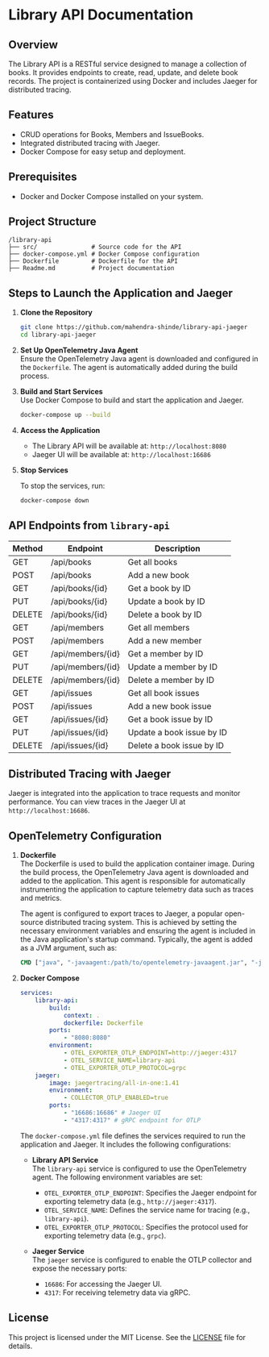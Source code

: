 # Library API Documentation

## Overview
The Library API is a RESTful service designed to manage a collection of books. It provides endpoints to create, read, update, and delete book records. The project is containerized using Docker and includes Jaeger for distributed tracing.

## Features
- CRUD operations for Books, Members and IssueBooks.
- Integrated distributed tracing with Jaeger.
- Docker Compose for easy setup and deployment.

## Prerequisites
- Docker and Docker Compose installed on your system.

## Project Structure
```
/library-api
├── src/               # Source code for the API
├── docker-compose.yml # Docker Compose configuration
├── Dockerfile         # Dockerfile for the API
├── Readme.md          # Project documentation
```

## Steps to Launch the Application and Jaeger

1. **Clone the Repository**  

    ```bash
    git clone https://github.com/mahendra-shinde/library-api-jaeger
    cd library-api-jaeger
    ```

2. **Set Up OpenTelemetry Java Agent**  
    Ensure the OpenTelemetry Java agent is downloaded and configured in the `Dockerfile`. The agent is automatically added during the build process.

3. **Build and Start Services**  
    Use Docker Compose to build and start the application and Jaeger.  

    ```bash
    docker-compose up --build
    ```

4. **Access the Application**  

    - The Library API will be available at: `http://localhost:8080`
    - Jaeger UI will be available at: `http://localhost:16686`

5. **Stop Services**  

    To stop the services, run:  

    ```bash
    docker-compose down
    ```

## API Endpoints from `library-api`
| Method | Endpoint              | Description                     |
|--------|-----------------------|---------------------------------|
| GET    | /api/books            | Get all books                  |
| POST   | /api/books            | Add a new book                 |
| GET    | /api/books/{id}       | Get a book by ID               |
| PUT    | /api/books/{id}       | Update a book by ID            |
| DELETE | /api/books/{id}       | Delete a book by ID            |
| GET    | /api/members          | Get all members                |
| POST   | /api/members          | Add a new member               |
| GET    | /api/members/{id}     | Get a member by ID             |
| PUT    | /api/members/{id}     | Update a member by ID          |
| DELETE | /api/members/{id}     | Delete a member by ID          |
| GET    | /api/issues           | Get all book issues            |
| POST   | /api/issues           | Add a new book issue           |
| GET    | /api/issues/{id}      | Get a book issue by ID         |
| PUT    | /api/issues/{id}      | Update a book issue by ID      |
| DELETE | /api/issues/{id}      | Delete a book issue by ID      |


## Distributed Tracing with Jaeger
Jaeger is integrated into the application to trace requests and monitor performance. You can view traces in the Jaeger UI at `http://localhost:16686`.

## OpenTelemetry Configuration

1. **Dockerfile**  
   The Dockerfile is used to build the application container image. During the build process, the OpenTelemetry Java agent is downloaded and added to the application. This agent is responsible for automatically instrumenting the application to capture telemetry data such as traces and metrics. 

   The agent is configured to export traces to Jaeger, a popular open-source distributed tracing system. This is achieved by setting the necessary environment variables and ensuring the agent is included in the Java application's startup command. Typically, the agent is added as a JVM argument, such as:

   ```dockerfile
   CMD ["java", "-javaagent:/path/to/opentelemetry-javaagent.jar", "-jar", "app.jar"]
   ```

2. **Docker Compose**  

    ```yaml
    services:
        library-api:
            build:
                context: .
                dockerfile: Dockerfile
            ports:
                - "8080:8080"
            environment:
                - OTEL_EXPORTER_OTLP_ENDPOINT=http://jaeger:4317
                - OTEL_SERVICE_NAME=library-api
                - OTEL_EXPORTER_OTLP_PROTOCOL=grpc
        jaeger:
            image: jaegertracing/all-in-one:1.41
            environment:
                - COLLECTOR_OTLP_ENABLED=true
            ports:
                - "16686:16686" # Jaeger UI
                - "4317:4317" # gRPC endpoint for OTLP
    ```

    The `docker-compose.yml` file defines the services required to run the application and Jaeger. It includes the following configurations:

   - **Library API Service**  
     The `library-api` service is configured to use the OpenTelemetry agent. The following environment variables are set:
     - `OTEL_EXPORTER_OTLP_ENDPOINT`: Specifies the Jaeger endpoint for exporting telemetry data (e.g., `http://jaeger:4317`).
     - `OTEL_SERVICE_NAME`: Defines the service name for tracing (e.g., `library-api`).
     - `OTEL_EXPORTER_OTLP_PROTOCOL`: Specifies the protocol used for exporting telemetry data (e.g., `grpc`).

   - **Jaeger Service**  
     The `jaeger` service is configured to enable the OTLP collector and expose the necessary ports:
     - `16686`: For accessing the Jaeger UI.
     - `4317`: For receiving telemetry data via gRPC.

## License
This project is licensed under the MIT License. See the [LICENSE](./LICENSE) file for details.